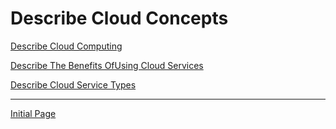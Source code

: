 # Describe Cloud Concepts

[Describe Cloud Computing](https://github.com/JeanM-Rebello/Az900-Summary/blob/main/docs/DescribeCloudConcepts/Modules/DescribeCloudComputing.md)

[Describe The Benefits OfUsing Cloud Services](https://github.com/JeanM-Rebello/Az900-Summary/blob/main/docs/DescribeCloudConcepts/Modules/DescribeTheBenefitsOfUsingCloudServices.md)

[Describe Cloud Service Types](https://github.com/JeanM-Rebello/Az900-Summary/blob/main/docs/DescribeCloudConcepts/Modules/DescribeCloudServiceTypes.md)

------

[Initial Page](https://github.com/JeanM-Rebello/Az900-Summary)
